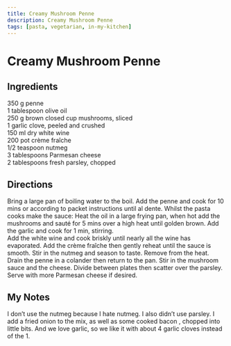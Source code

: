 ```yaml
---
title: Creamy Mushroom Penne
description: Creamy Mushroom Penne
tags: [pasta, vegetarian, in-my-kitchen]
---
```


# Creamy Mushroom Penne

## Ingredients
350 g penne  
1 tablespoon olive oil  
250 g brown closed cup mushrooms, sliced  
1 garlic clove, peeled and crushed  
150 ml dry white wine  
200 pot crème fraîche  
1/2 teaspoon nutmeg  
3 tablespoons Parmesan cheese  
2 tablespoons fresh parsley, chopped

## Directions
Bring a large pan of boiling water to the boil. Add the penne and cook for 10 mins or according to packet instructions until al dente.
Whilst the pasta cooks make the sauce: Heat the oil in a large frying pan, when hot add the mushrooms and sauté for 5 mins over a high heat until golden brown. Add the garlic and cook for 1 min, stirring.  
Add the white wine and cook briskly until nearly all the wine has evaporated. Add the crème fraîche then gently reheat until the sauce is smooth. Stir in the nutmeg and season to taste. Remove from the heat.  
Drain the penne in a colander then return to the pan. Stir in the mushroom sauce and the cheese. Divide between plates then scatter over the parsley. Serve with more Parmesan cheese if desired.

## My Notes
I don’t use the nutmeg because I hate nutmeg. I also didn’t use parsley. I add a fried onion to the mix, as well as some cooked bacon , chopped into little bits. And we love garlic, so we like it with about 4 garlic cloves instead of the 1.
